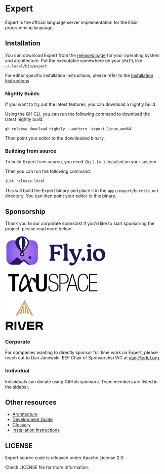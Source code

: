 # Expert

Expert is the official language server implementation for the Elixir programming language.

## Installation

You can download Expert from the [releases page](https://github.com/elixir-lang/expert/releases) for your
operating system and architecture. Put the executable somewhere on your `$PATH`, like `~/.local/bin/expert`

For editor specific installation instructions, please refer to the [Installation Instructions](pages/installation.md)

### Nightly Builds

If you want to try out the latest features, you can download a nightly build.

Using the GH CLI, you can run the following command to download the latest nightly build:

```shell
gh release download nightly --pattern 'expert_linux_amd64'
```

Then point your editor to the downloaded binary.

### Building from source

To build Expert from source, you need Zig `1.14.1` installed on your system.

Then you can run the following command:

```sh
just release-local
```

This will build the Expert binary and place it in the `apps/expert/burrito_out` directory. You can then point your
editor to this binary.

## Sponsorship

Thank you to our corporate sponsors! If you'd like to start sponsoring the project, please read more below.

<div>
  <img height="100" src="./assets/sponsors/fly.png">
</div>
<div>
  <img height="100" src="./assets/sponsors/tauspace.png">
</div>
<div>
  <img height="100" src="./assets/sponsors/river.png">
</div>

### Corporate

For companies wanting to directly sponsor full time work on Expert, please reach out to Dan Janowski: EEF Chair of Sponsorship WG at danj@erlef.org.

### Individual

Individuals can donate using GitHub sponsors. Team members are listed in the sidebar.

## Other resources

- [Architecture](pages/architecture.md)
- [Development Guide](pages/development.md)
- [Glossary](pages/glossary.md)
- [Installation Instructions](pages/installation.md)

## LICENSE

Expert source code is released under Apache License 2.0.

Check LICENSE file for more information.
